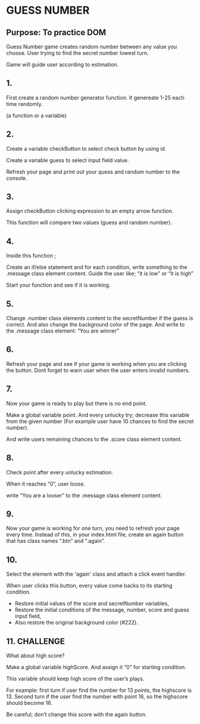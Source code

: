 # GUESS NUMBER

## Purpose: To practice DOM
Guess Number game creates random number between any value you choose. User trying to find the secret number lowest turn.

Game will guide user according to estimation.

## 1. 
First create a random number generator function. It genereate 1-25 each time randomly. 

(a function or a variable)

## 2.
Create a variable checkButton to select check button by using id. 

Create a variable guess to select input field value. 

Refresh your page and print out your quess and randum number to the console.

## 3.
Assign checkButton clicking expression to an empty arrow function.

This function will compare two values (guess and random number).

## 4.
Inside this function ;

Create an if/else statement and for each condition, write something to the .message class element content. Guide the user like; “it is low” or “it is high”

Start your function and see if it is working.

## 5.
Change .number class elements content to the secretNumber if the guess is correct. And also change the background color of the page. And write to the .message class element: “You are winner”

## 6.
Refresh your page and see if your game is working when you are clicking the button. Dont forget to warn user when the user enters invalid numbers.

## 7.
Now your game is ready to play but there is no end point. 

Make a global variable point. And every unlucky try; decrease this variable from the given number (For example user have 10 chances to find the secret number).

And write users remaining chances to the .score class element content.

## 8.
Check point after every unlucky estimation.

When it reaches “0”, user loose.

write “You are a looser” to the .message class element content.

## 9.
Now your game is working for one turn, you need to refresh your page every time. Instead of this, in your index.html file, create an again button that has class names “.btn” and “.again”. 

## 10.
Select the element with the 'again' class and attach a click event handler.

When user clicks this button, every value come backs to its starting condition.
- Restore initial values of the score and secretNumber variables,
- Restore the initial conditions of the message, number, score and guess input field,
- Also restore the original background color (#222).


## 11. CHALLENGE
What about high score?

Make a global variable highScore. And assign it “0” for starting condition.

This variable should keep high score of the user’s plays. 

For example: first turn if user find the number for 13 points, the highscore is 13. Second turn if the user find the number with point 16, so the highscore should become 16.

Be careful; don’t change this score with the again button.